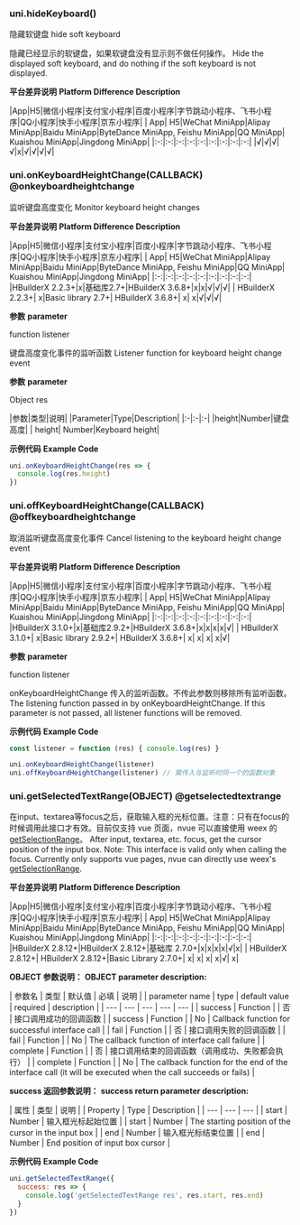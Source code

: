 ### uni.hideKeyboard()

隐藏软键盘
hide soft keyboard

隐藏已经显示的软键盘，如果软键盘没有显示则不做任何操作。
Hide the displayed soft keyboard, and do nothing if the soft keyboard is not displayed.

**平台差异说明**
**Platform Difference Description**

|App|H5|微信小程序|支付宝小程序|百度小程序|字节跳动小程序、飞书小程序|QQ小程序|快手小程序|京东小程序|
| App| H5|WeChat MiniApp|Alipay MiniApp|Baidu MiniApp|ByteDance MiniApp, Feishu MiniApp|QQ MiniApp| Kuaishou MiniApp|Jingdong MiniApp|
|:-:|:-:|:-:|:-:|:-:|:-:|:-:|:-:|:-:|
|√|√|√|√|x|√|√|√|√|


### uni.onKeyboardHeightChange(CALLBACK) @onkeyboardheightchange

监听键盘高度变化
Monitor keyboard height changes

**平台差异说明**
**Platform Difference Description**

|App|H5|微信小程序|支付宝小程序|百度小程序|字节跳动小程序、飞书小程序|QQ小程序|快手小程序|京东小程序|
| App| H5|WeChat MiniApp|Alipay MiniApp|Baidu MiniApp|ByteDance MiniApp, Feishu MiniApp|QQ MiniApp| Kuaishou MiniApp|Jingdong MiniApp|
|:-:|:-:|:-:|:-:|:-:|:-:|:-:|:-:|:-:|
|HBuilderX 2.2.3+|x|基础库2.7+|HBuilderX 3.6.8+|x|x|√|√|√|
| HBuilderX 2.2.3+| x|Basic library 2.7+| HBuilderX 3.6.8+| x| x|√|√|√|

**参数**
**parameter**

function listener

键盘高度变化事件的监听函数
Listener function for keyboard height change event

**参数**
**parameter**

Object res

|参数|类型|说明|
|Parameter|Type|Description|
|:-|:-|:-|
|height|Number|键盘高度|
| height| Number|Keyboard height|

**示例代码**
**Example Code**

```js
uni.onKeyboardHeightChange(res => {
  console.log(res.height)
})
```

### uni.offKeyboardHeightChange(CALLBACK) @offkeyboardheightchange

取消监听键盘高度变化事件
Cancel listening to the keyboard height change event

**平台差异说明**
**Platform Difference Description**

|App|H5|微信小程序|支付宝小程序|百度小程序|字节跳动小程序、飞书小程序|QQ小程序|快手小程序|京东小程序|
| App| H5|WeChat MiniApp|Alipay MiniApp|Baidu MiniApp|ByteDance MiniApp, Feishu MiniApp|QQ MiniApp| Kuaishou MiniApp|Jingdong MiniApp|
|:-:|:-:|:-:|:-:|:-:|:-:|:-:|:-:|:-:|
|HBuilderX 3.1.0+|x|基础库2.9.2+|HBuilderX 3.6.8+|x|x|x|x|√|
| HBuilderX 3.1.0+| x|Basic library 2.9.2+| HBuilderX 3.6.8+| x| x| x| x|√|

**参数**
**parameter**

function listener

onKeyboardHeightChange 传入的监听函数。不传此参数则移除所有监听函数。
The listening function passed in by onKeyboardHeightChange. If this parameter is not passed, all listener functions will be removed.


**示例代码**
**Example Code**

```js
const listener = function (res) { console.log(res) }

uni.onKeyboardHeightChange(listener)
uni.offKeyboardHeightChange(listener) // 需传入与监听时同一个的函数对象
```

### uni.getSelectedTextRange(OBJECT) @getselectedtextrange

在input、textarea等focus之后，获取输入框的光标位置。注意：只有在focus的时候调用此接口才有效。目前仅支持 vue 页面，nvue 可以直接使用 weex 的 [getSelectionRange](https://weex.apache.org/zh/docs/components/input.html#getSelectionRange)。
After input, textarea, etc. focus, get the cursor position of the input box. Note: This interface is valid only when calling the focus. Currently only supports vue pages, nvue can directly use weex's [getSelectionRange](https://weex.apache.org/zh/docs/components/input.html#getSelectionRange).

**平台差异说明**
**Platform Difference Description**

|App|H5|微信小程序|支付宝小程序|百度小程序|字节跳动小程序、飞书小程序|QQ小程序|快手小程序|京东小程序|
| App| H5|WeChat MiniApp|Alipay MiniApp|Baidu MiniApp|ByteDance MiniApp, Feishu MiniApp|QQ MiniApp| Kuaishou MiniApp|Jingdong MiniApp|
|:-:|:-:|:-:|:-:|:-:|:-:|:-:|:-:|:-:|
|HBuilderX 2.8.12+|HBuilderX 2.8.12+|基础库 2.7.0+|x|x|x|x|√|x|
| HBuilderX 2.8.12+| HBuilderX 2.8.12+|Basic Library 2.7.0+| x| x| x| x|√| x|

**OBJECT 参数说明：**
**OBJECT parameter description:**

| 参数名 | 类型 | 默认值 | 必填 | 说明 |
| parameter name | type | default value | required | description |
| --- | --- | --- | --- | --- |
| success | Function |  | 否 | 接口调用成功的回调函数 |
| success | Function | | No | Callback function for successful interface call |
| fail | Function |  | 否 | 接口调用失败的回调函数 |
| fail | Function | | No | The callback function of interface call failure |
| complete | Function |  | 否 | 接口调用结束的回调函数（调用成功、失败都会执行） |
| complete | Function | | No | The callback function for the end of the interface call (it will be executed when the call succeeds or fails) |

**success 返回参数说明：**
**success return parameter description:**

| 属性 | 类型 | 说明 |
| Property | Type | Description |
| --- | --- | --- |
| start | Number | 输入框光标起始位置 |
| start | Number | The starting position of the cursor in the input box |
| end | Number | 输入框光标结束位置 |
| end | Number | End position of input box cursor |

**示例代码**
**Example Code**

```js
uni.getSelectedTextRange({
  success: res => {
    console.log('getSelectedTextRange res', res.start, res.end)
  }
})
```
